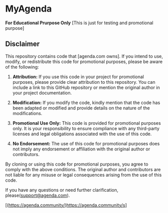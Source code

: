 # MyAgenda
__For Educational Prurpose Only__
[This is just for testing and promotional purpose]

## Disclaimer

This repository contains code that [agenda.com owns]. If you intend to use, modify, or redistribute this code for promotional purposes, please be aware of the following:

1. **Attribution:** If you use this code in your project for promotional purposes, please provide clear attribution to this repository. You can include a link to this GitHub repository or mention the original author in your project documentation.

2. **Modification:** If you modify the code, kindly mention that the code has been adapted or modified and provide details on the nature of the modifications.

3. **Promotional Use Only:** This code is provided for promotional purposes only. It is your responsibility to ensure compliance with any third-party licenses and legal obligations associated with the use of this code.

4. **No Endorsement:** The use of this code for promotional purposes does not imply any endorsement or affiliation with the original author or contributors.

By cloning or using this code for promotional purposes, you agree to comply with the above conditions. The original author and contributors are not liable for any misuse or legal consequences arising from the use of this code.

If you have any questions or need further clarification, please(support@agenda.com).

[(https://agenda.community/)https://agenda.community/s]

